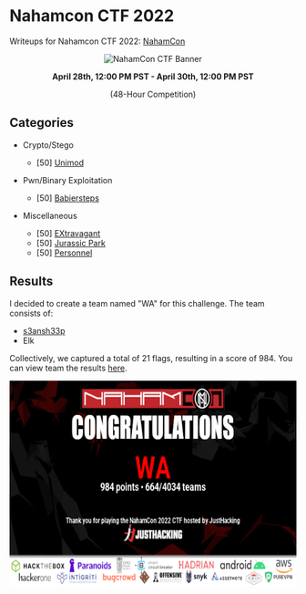 # Nahamcon CTF 2022

Writeups for Nahamcon CTF 2022: [NahamCon](https://ctf.nahamcon.com/)

<p align="center"><img src="https://ctftime.org/media/events/naham_banner.png" alt="NahamCon CTF Banner" height="200px" /></p>

<p align="center"><strong>April 28th, 12:00 PM PST - April 30th, 12:00 PM PST</strong></p>

<p align="center">(48-Hour Competition)</p>

## Categories

- Crypto/Stego
   - [50] [Unimod](cryptography/unimod/README.md)
   
- Pwn/Binary Exploitation
   - [50] [Babiersteps](binary_exploitation/babiersteps/README.md)

- Miscellaneous
   - [50] [EXtravagant](web/extravagant/README.md)
   - [50] [Jurassic Park](web/jurassic_park/README.md)
   - [50] [Personnel](web/personnel/README.md)

## Results

I decided to create a team named "WA" for this challenge. The team consists of:
 - [s3ansh33p](https://github.com/s3ansh33p)
 - Elk

Collectively, we captured a total of 21 flags, resulting in a score of 984.
You can view team the results [here](https://ctf.nahamcon.com/teams/929). 

<p align="center"><img src="team.png" alt="NahamCon CTF Team Results" height="360px" /></p>